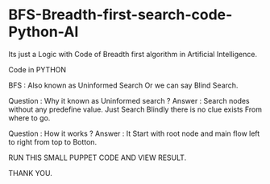 # BFS-Breadth-first-search-code-Python-AI

Its just a Logic with Code of Breadth first algorithm in Artificial Intelligence.

Code in PYTHON

BFS :
  Also known as Uninformed Search Or we can say Blind Search.
  
  Question : Why it known as Uninformed search ?
  Answer   : Search nodes without any predefine value. Just Search Blindly there is no clue exists From where to go.
 
 
  Question : How it works ?
  Answer   : It Start with root node and main flow left to right from top to Botton. 
  
  
  RUN THIS SMALL PUPPET CODE AND VIEW RESULT.
  
  
  THANK YOU.
